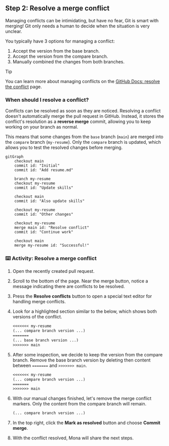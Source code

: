 ## Step 2: Resolve a merge conflict

Managing conflicts can be intimidating, but have no fear, Git is smart with merging! Git only needs a human to decide when the situation is very unclear.

You typically have 3 options for managing a conflict:

1. Accept the version from the base branch.
1. Accept the version from the compare branch.
1. Manually combined the changes from both branches.

> [!TIP]
> You can learn more about managing conflicts on the [GitHub Docs: resolve the conflict](https://docs.github.com/en/pull-requests/collaborating-with-pull-requests/addressing-merge-conflicts/resolving-a-merge-conflict-using-the-command-line) page.

### When should I resolve a conflict?

Conflicts can be resolved as soon as they are noticed. Resolving a conflict doesn't automatically merge the pull request in GitHub. Instead, it stores the conflict's resolution as a **reverse merge** commit, allowing you to keep working on your branch as normal.

This means that some changes from the `base` branch (`main`) are merged into the `compare` branch (`my-resume`). Only the `compare` branch is updated, which allows you to test the resolved changes before merging.

```mermaid
gitGraph
    checkout main
    commit id: "Initial"
    commit id: "Add resume.md"

    branch my-resume
    checkout my-resume
    commit id: "Update skills"

    checkout main
    commit id: "Also update skills"

    checkout my-resume
    commit id: "Other changes"

    checkout my-resume
    merge main id: "Resolve conflict"
    commit id: "Continue work"

    checkout main
    merge my-resume id: "Successful!"

```

### ⌨️ Activity: Resolve a merge conflict

1. Open the recently created pull request.

1. Scroll to the bottom of the page. Near the merge button, notice a message indicating there are conflicts to be resolved.

1. Press the **Resolve conflicts** button to open a special text editor for handling merge conflicts.

1. Look for a highlighted section similar to the below, which shows both versions of the conflict.

   ```txt
   <<<<<<< my-resume
   (... compare branch version ...)
   =======
   (... base branch version ...)
   >>>>>>> main
   ```

1. After some inspection, we decide to keep the version from the compare branch. Remove the base branch version by deleting then content between `=======` and `>>>>>>> main`.

   ```txt
   <<<<<<< my-resume
   (... compare branch version ...)
   =======
   >>>>>>> main
   ```

1. With our manual changes finished, let's remove the merge conflict markers. Only the content from the compare branch will remain.

   ```txt
   (... compare branch version ...)
   ```

1. In the top right, click the **Mark as resolved** button and choose **Commit merge**.

1. With the conflict resolved, Mona will share the next steps.
